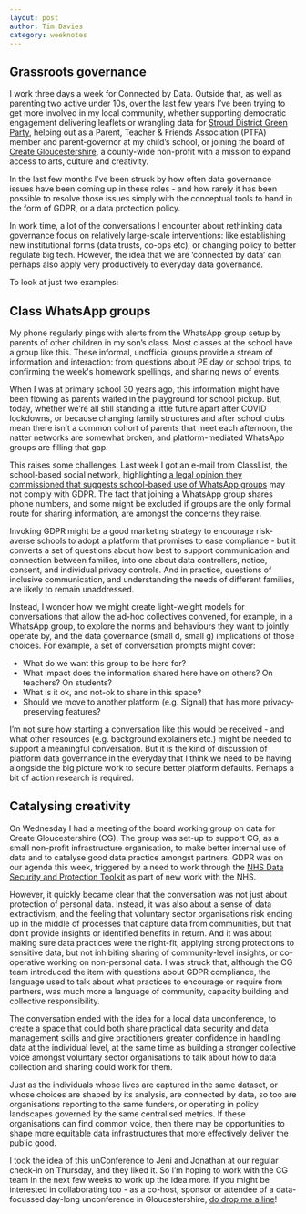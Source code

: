 ```yaml
---
layout: post
author: Tim Davies
category: weeknotes
---
```


## Grassroots governance

I work three days a week for Connected by Data. Outside that, as well as parenting two active under 10s, over the last few years I’ve been trying to get more involved in my local community, whether supporting democratic engagement delivering leaflets or wrangling data for [Stroud District Green Party](https://stroud.greenparty.org.uk/), helping out as a Parent, Teacher & Friends Association (PTFA) member and parent-governor at my child’s school, or joining the board of [Create Gloucestershire](https://www.creategloucestershire.co.uk/), a county-wide non-profit with a mission to expand access to arts, culture and creativity.

In the last few months I’ve been struck by how often data governance issues have been coming up in these roles - and how rarely it has been possible to resolve those issues simply with the conceptual tools to hand in the form of GDPR, or a data protection policy. 

In work time, a lot of the conversations I encounter about rethinking data governance focus on relatively large-scale interventions: like establishing new institutional forms (data trusts, co-ops etc), or changing policy to better regulate big tech. However, the idea that we are ‘connected by data’ can perhaps also apply very productively to everyday data governance.

To look at just two examples:

## Class WhatsApp groups

My phone regularly pings with alerts from the WhatsApp group setup by parents of other children in my son’s class. Most classes at the school have a group like this. These informal, unofficial groups provide a stream of information and interaction: from questions about PE day or school trips, to confirming the week's homework spellings, and sharing news of events. 

When I was at primary school 30 years ago, this information might have been flowing as parents waited in the playground for school pickup. But, today, whether we’re all still standing a little future apart after COVID lockdowns, or because changing family structures and after school clubs mean there isn’t a common cohort of parents that meet each afternoon, the natter networks are somewhat broken, and platform-mediated WhatsApp groups are filling that gap.

This raises some challenges. Last week I got an e-mail from ClassList, the school-based social network, highlighting [a legal opinion they commissioned that suggests school-based use of WhatsApp groups](https://dataprotection.classlist.com/news/whatsapp) may not comply with GDPR. The fact that joining a WhatsApp group shares phone numbers, and some might be excluded if groups are the only formal route for sharing information, are amongst the concerns they raise. 

Invoking GDPR might be a good marketing strategy to encourage risk-averse schools to adopt a platform that promises to ease compliance - but it converts a set of questions about how best to support communication and connection between families, into one about data controllers, notice, consent, and individual privacy controls. And in practice, questions of inclusive communication, and understanding the needs of different families, are likely to remain unaddressed. 

Instead, I wonder how we might create light-weight models for conversations that allow the ad-hoc collectives convened, for example, in a WhatsApp group, to explore the norms and behaviours they want to jointly operate by, and the data governance (small d, small g) implications of those choices. For example, a set of conversation prompts might cover:


* What do we want this group to be here for?
* What impact does the information shared here have on others? On teachers? On students? 
* What is it ok, and not-ok to share in this space?
* Should we move to another platform (e.g. Signal) that has more privacy-preserving features?

I’m not sure how starting a conversation like this would be received - and what other resources (e.g. background explainers etc.) might be needed to support a meaningful conversation. But it is the kind of discussion of platform data governance in the everyday that I think we need to be having alongside the big picture work to secure better platform defaults. Perhaps a bit of action research is required.


## Catalysing creativity

On Wednesday I had a meeting of the board working group on data for Create Gloucestershire (CG). The group was set-up to support CG, as a small non-profit infrastructure organisation, to make better internal use of data and to catalyse good data practice amongst partners. GDPR was on our agenda this week, triggered by a need to work through the [NHS Data Security and Protection Toolkit](https://www.dsptoolkit.nhs.uk/) as part of new work with the NHS.

However, it quickly became clear that the conversation was not just about protection of personal data. Instead, it was also about a sense of data extractivism, and the feeling that voluntary sector organisations risk ending up in the middle of processes that capture data from communities, but that don’t provide insights or identified benefits in return. And it was about making sure data practices were the right-fit, applying strong protections to sensitive data, but not inhibiting sharing of community-level insights, or co-operative working on non-personal data. I was struck that, although the CG team introduced the item with questions about GDPR compliance, the language used to talk about what practices to encourage or require from partners, was much more a language of community, capacity building and collective responsibility. 

The conversation ended with the idea for a local data unconference, to create a space that could both share practical data security and data management skills and give practitioners greater confidence in handling data at the individual level, at the same time as building a stronger collective voice amongst voluntary sector organisations to talk about how to data collection and sharing could work for them. 

Just as the individuals whose lives are captured in the same dataset, or whose choices are shaped by its analysis, are connected by data, so too are organisations reporting to the same funders, or operating in policy landscapes governed by the same centralised metrics. If these organisations can find common voice, then there may be opportunities to shape more equitable data infrastructures that more effectively deliver the public good. 

I took the idea of this unConference to Jeni and Jonathan at our regular check-in on Thursday, and they liked it. So I’m hoping to work with the CG team in the next few weeks to work up the idea more. If you might be interested in collaborating too - as a co-host, sponsor or attendee of a data-focussed day-long unconference in Gloucestershire, [do drop me a line](mailto:tim@connectedbydata.org)! 
